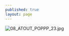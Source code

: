 ```yaml
---
published: true
layout: page
---
```

![08_ATOUT_POPPP_23.jpg]({{site.baseurl}}/data/images/8/atouts/08_ATOUT_POPPP_23.jpg)
